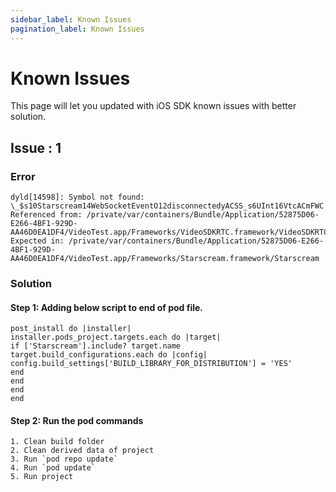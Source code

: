 ```yaml
---
sidebar_label: Known Issues
pagination_label: Known Issues
---
```


# Known Issues

This page will let you updated with iOS SDK known issues with better solution.

## Issue : 1

### Error

    dyld[14598]: Symbol not found: \_$s10Starscream14WebSocketEventO12disconnectedyACSS_s6UInt16VtcACmFWC Referenced from: /private/var/containers/Bundle/Application/52875D06-E266-4BF1-929D-AA46D0EA1DF4/VideoTest.app/Frameworks/VideoSDKRTC.framework/VideoSDKRTC Expected in: /private/var/containers/Bundle/Application/52875D06-E266-4BF1-929D-AA46D0EA1DF4/VideoTest.app/Frameworks/Starscream.framework/Starscream

### Solution

#### Step 1: Adding below script to end of pod file.

```
post_install do |installer|
installer.pods_project.targets.each do |target|
if ['Starscream'].include? target.name
target.build_configurations.each do |config|
config.build_settings['BUILD_LIBRARY_FOR_DISTRIBUTION'] = 'YES'
end
end
end
end
```

#### Step 2: Run the pod commands

```
1. Clean build folder
2. Clean derived data of project
3. Run `pod repo update`
4. Run `pod update`
5. Run project
```

